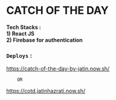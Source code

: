 # CATCH OF THE DAY

**Tech Stacks :**<br/>
**1) React JS**<br/>
**2) Firebase for authentication**<br/>


### `Deploys` : 

https://catch-of-the-day-by-jatin.now.sh/ 

        OR
        
https://cotd.jatinhazrati.now.sh/
